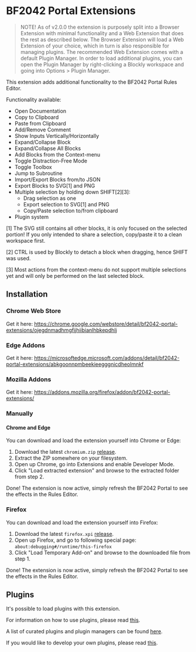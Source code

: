 # BF2042 Portal Extensions
> NOTE! As of v2.0.0 the extension is purposely split into a Browser Extension with minimal functionality and a Web Extension that does the rest as described below. The Browser Extension will load a Web Extension of your choice, which in turn is also responsible for managing plugins. The recommended Web Extension comes with a default Plugin Manager. In order to load additional plugins, you can open the Plugin Manager by right-clicking a Blockly workspace and going into Options > Plugin Manager.

This extension adds additional functionality to the BF2042 Portal Rules Editor.

Functionality available:
- Open Documentation
- Copy to Clipboard
- Paste from Clipboard
- Add/Remove Comment
- Show Inputs Vertically/Horizontally
- Expand/Collapse Block
- Expand/Collapse All Blocks
- Add Blocks from the Context-menu
- Toggle Distraction-Free Mode
- Toggle Toolbox
- Jump to Subroutine
- Import/Export Blocks from/to JSON
- Export Blocks to SVG[1] and PNG
- Multiple selection by holding down SHIFT[2][3]:
  - Drag selection as one
  - Export selection to SVG[1] and PNG
  - Copy/Paste selection to/from clipboard
- Plugin system

[1] The SVG still contains all other blocks, it is only focused on the selected portion! If you only intended to share a selection, copy/paste it to a clean workspace first.

[2] CTRL is used by Blockly to detach a block when dragging, hence SHIFT was used.

[3] Most actions from the context-menu do not support multiple selections yet and will only be performed on the last selected block.

## Installation

### Chrome Web Store
Get it here: https://chrome.google.com/webstore/detail/bf2042-portal-extensions/ojegdnmadhmgfijhiibianlhbkepdhlj

### Edge Addons
Get it here: https://microsoftedge.microsoft.com/addons/detail/bf2042-portal-extensions/abkgoonnpmbeekieegggnicdheolmnkf

### Mozilla Addons
Get it here: https://addons.mozilla.org/firefox/addon/bf2042-portal-extensions/

### Manually

#### Chrome and Edge
You can download and load the extension yourself into Chrome or Edge:

1. Download the latest `chromium.zip` [release](https://github.com/oanh242832609/bf2042-portal-extensions/releases).
2. Extract the ZIP somewhere on your filesystem.
2. Open up Chrome, go into Extensions and enable Developer Mode.
3. Click "Load extracted extension" and browse to the extracted folder from step 2.

Done! The extension is now active, simply refresh the BF2042 Portal to see the effects in the Rules Editor.

### Firefox
You can download and load the extension yourself into Firefox:

1. Download the latest `firefox.xpi` [release](https://github.com/oanh242832609/bf2042-portal-extensions/releases).
2. Open up Firefox, and go to following special page: `about:debugging#/runtime/this-firefox`
3. Click "Load Temporary Add-on" and browse to the downloaded file from step 1.

Done! The extension is now active, simply refresh the BF2042 Portal to see the effects in the Rules Editor.

## Plugins
It's possible to load plugins with this extension. 

For information on how to use plugins, please read [this](https://github.com/oanh242832609/bf2042-portal-extensions/wiki/Plugins).

A list of curated plugins and plugin managers can be found [here](/plugins/plugin-index.md).

If you would like to develop your own plugins, please read [this](/plugins/README.md).
